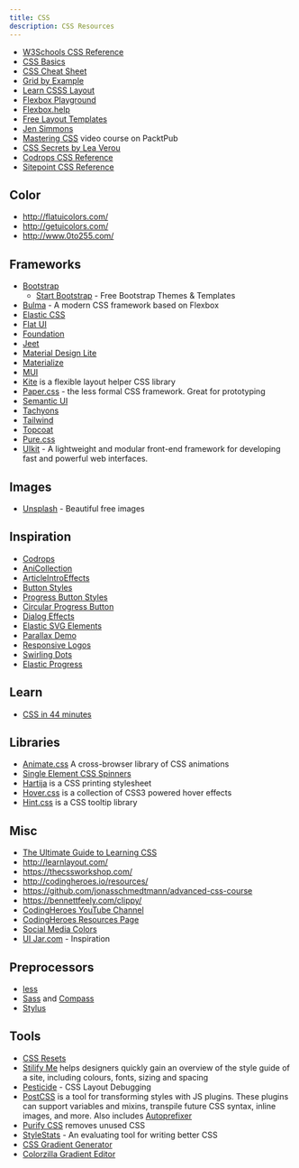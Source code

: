 ```yaml
---
title: CSS
description: CSS Resources
---
```


* [W3Schools CSS Reference](http://www.w3schools.com/cssref/)
* [CSS Basics](http://www.cssbasics.com/)
* [CSS Cheat Sheet](http://lesliefranke.com/files/reference/csscheatsheet.html)
* [Grid by Example](https://gridbyexample.com/)
* [Learn CSSS Layout](http://learnlayout.com/)
* [Flexbox Playground](https://coveloping.com/flexbox-playground)
* [Flexbox.help](http://flexbox.help/)
* [Free Layout Templates](http://maxdesign.com.au/css-layouts/)
* [Jen Simmons](http://labs.jensimmons.com/)
* [Mastering CSS](https://www.packtpub.com/packtlib/video/Web-Development/9781784391874) video course on PacktPub
* [CSS Secrets by Lea Verou](http://www.amazon.com/gp/product/1449372635)
* [Codrops CSS Reference](http://tympanus.net/codrops/css_reference/)
* [Sitepoint CSS Reference](http://reference.sitepoint.com/css)


## Color

* http://flatuicolors.com/
* http://getuicolors.com/
* http://www.0to255.com/

## Frameworks

* [Bootstrap](https://getbootstrap.com/)
  * [Start Bootstrap](https://startbootstrap.com/) - Free Bootstrap Themes & Templates
* [Bulma](https://bulma.io/) - A modern CSS framework based on Flexbox
* [Elastic CSS](http://elasticss.com/)
* [Flat UI](http://designmodo.github.io/Flat-UI/)
* [Foundation](http://foundation.zurb.com/)
* [Jeet](http://jeet.gs/)
* [Material Design Lite](https://getmdl.io/index.html)
* [Materialize](http://materializecss.com/)
* [MUI](https://www.muicss.com/)
* [Kite](http://hiloki.github.io/kitecss/) is a flexible layout helper CSS library
* [Paper.css](https://www.getpapercss.com/) - the less formal CSS framework. Great for prototyping
* [Semantic UI](http://semantic-ui.com/)
* [Tachyons](http://tachyons.io/)
* [Tailwind](https://tailwindcss.com/)
* [Topcoat](http://topcoat.io/)
* [Pure.css](http://purecss.io/)
* [UIkit](https://getuikit.com/) - A lightweight and modular front-end framework for developing fast and powerful web interfaces.


## Images

* [Unsplash](https://unsplash.com/) - Beautiful free images

## Inspiration

* [Codrops](http://tympanus.net/codrops/)
* [AniCollection](http://anicollection.github.io/#/)
* [ArticleIntroEffects](http://tympanus.net/Development/ArticleIntroEffects/)
* [Button Styles](http://tympanus.net/Development/ButtonStylesInspiration/)
* [Progress Button Styles](http://tympanus.net/Development/ProgressButtonStyles/)
* [Circular Progress Button](http://tympanus.net/Tutorials/CircularProgressButton/)
* [Dialog Effects](http://tympanus.net/Development/DialogEffects/index.html)
* [Elastic SVG Elements](http://tympanus.net/Development/ElasticSVGElements/)
* [Parallax Demo](http://davegamache.com/parallax/)
* [Responsive Logos](http://responsivelogos.co.uk/)
* [Swirling Dots](http://codepen.io/Zeaklous/pen/rsitf?editors=010)
* [Elastic Progress](http://tympanus.net/codrops/2015/09/23/elastic-progress/)

## Learn

* [CSS in 44 minutes](https://jgthms.com/css-in-44-minutes-ebook)

## Libraries

* [Animate.css](http://daneden.github.io/animate.css/) A cross-browser library of CSS animations
* [Single Element CSS Spinners](http://projects.lukehaas.me/css-loaders/)
* [Hartija](https://github.com/vladocar/Hartija---CSS-Print-Framework) is a CSS printing stylesheet
* [Hover.css](http://ianlunn.github.io/Hover/) is a collection of CSS3 powered hover effects
* [Hint.css](http://kushagragour.in/lab/hint/) is a CSS tooltip library

## Misc

* [The Ultimate Guide to Learning CSS](https://zendev.com/ultimate-guide-to-learning-css.html)
* http://learnlayout.com/
* https://thecssworkshop.com/
* http://codingheroes.io/resources/
* https://github.com/jonasschmedtmann/advanced-css-course
* https://bennettfeely.com/clippy/
* [CodingHeroes YouTube Channel](https://www.youtube.com/channel/UCNsU-y15AwmU2Q8QTQJG1jw)
* [CodingHeroes Resources Page](http://codingheroes.io/resources/)
* [Social Media Colors](https://www.designpieces.com/2012/12/social-media-colours-hex-and-rgb/)
* [UI Jar.com](https://uijar.com/) - Inspiration

## Preprocessors

* [less](http://lesscss.org/)
* [Sass](http://sass-lang.com/) and [Compass](http://compass-style.org/)
* [Stylus](http://learnboost.github.io/stylus/)

## Tools

* [CSS Resets](http://cssreset.com/)
* [Stilify Me](http://stylifyme.com/) helps designers quickly gain an overview of the style guide of a site, including colours, fonts, sizing and spacing
* [Pesticide](http://pesticide.io/) - CSS Layout Debugging
* [PostCSS](https://github.com/postcss/postcss) is a tool for transforming styles with JS plugins. These plugins can support variables and mixins, transpile future CSS syntax, inline images, and more. Also includes [Autoprefixer](https://github.com/postcss/autoprefixer)
* [Purify CSS](https://github.com/purifycss/purifycss) removes unused CSS
* [StyleStats](http://www.stylestats.org/) - An evaluating tool for writing better CSS
* [CSS Gradient Generator](http://www.css3factory.com/linear-gradients/)
* [Colorzilla Gradient Editor](http://www.colorzilla.com/gradient-editor/)

